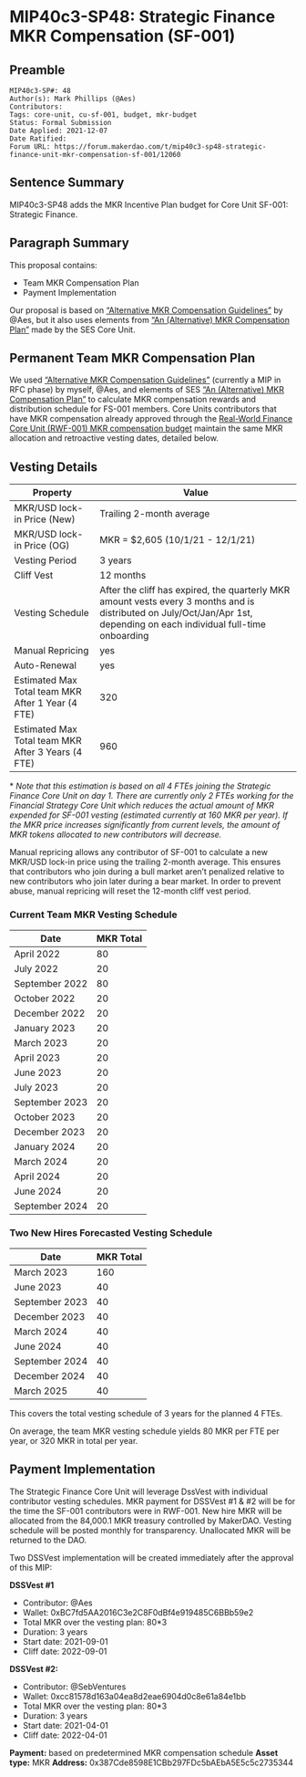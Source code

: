 # MIP40c3-SP48: Strategic Finance MKR Compensation (SF-001)

## Preamble

```
MIP40c3-SP#: 48
Author(s): Mark Phillips (@Aes)
Contributors:
Tags: core-unit, cu-sf-001, budget, mkr-budget
Status: Formal Submission
Date Applied: 2021-12-07
Date Ratified:
Forum URL: https://forum.makerdao.com/t/mip40c3-sp48-strategic-finance-unit-mkr-compensation-sf-001/12060
```

## Sentence Summary

MIP40c3-SP48 adds the MKR Incentive Plan budget for Core Unit SF-001: Strategic Finance.

## Paragraph Summary

This proposal contains:

- Team MKR Compensation Plan
- Payment Implementation

Our proposal is based on [“Alternative MKR Compensation Guidelines”](https://forum.makerdao.com/t/alternative-mkr-compensation-guidelines/9049) by @Aes, but it also uses elements from [“An (Alternative) MKR Compensation Plan”](https://forum.makerdao.com/t/pre-mip-discussion-an-alternative-mkr-compensation-plan/8000) made by the SES Core Unit.

## Permanent Team MKR Compensation Plan

We used [“Alternative MKR Compensation Guidelines”](https://forum.makerdao.com/t/alternative-mkr-compensation-guidelines/9049) (currently a MIP in RFC phase) by myself, @Aes, and elements of SES [“An (Alternative) MKR Compensation Plan”](https://forum.makerdao.com/t/pre-mip-discussion-an-alternative-mkr-compensation-plan/8000) to calculate MKR compensation rewards and distribution schedule for FS-001 members. Core Units contributors that have MKR compensation already approved through the [Real-World Finance Core Unit (RWF-001) MKR compensation budget](https://github.com/makerdao/mips/blob/master/MIP40/MIP40c3-Subproposals/MIP40c3-SP38.md) maintain the same MKR allocation and retroactive vesting dates, detailed below.


## Vesting Details

| Property | 	Value |
|----------|----------|
|MKR/USD lock-in Price (New)|Trailing 2-month average|
|MKR/USD lock-in Price (OG)|MKR = $2,605 (10/1/21 - 12/1/21)| 
|Vesting Period|3 years|
|Cliff Vest|	12 months|
|Vesting Schedule|After the cliff has expired, the quarterly MKR amount vests every 3 months and is distributed on July/Oct/Jan/Apr 1st, depending on each individual full-time onboarding|
|Manual Repricing|yes|
|Auto-Renewal|yes|
|Estimated Max Total team MKR After 1 Year (4 FTE)|320|
|Estimated Max Total team MKR After 3 Years (4 FTE)|960|

\* _Note that this estimation is based on all 4 FTEs joining the Strategic Finance Core Unit on day 1. There are currently only 2 FTEs working for the Financial Strategy Core Unit which reduces the actual amount of MKR expended for SF-001 vesting (estimated currently at 160 MKR per year). If the MKR price increases significantly from current levels, the amount of MKR tokens allocated to new contributors will decrease._

Manual repricing allows any contributor of SF-001 to calculate a new MKR/USD lock-in price using the trailing 2-month average. This ensures that contributors who join during a bull market aren’t penalized relative to new contributors who join later during a bear market. In order to prevent abuse, manual repricing will reset the 12-month cliff vest period.

### Current Team MKR Vesting Schedule

|Date|MKR Total|
|--|--|
|April 2022|	80|
|July 2022|20|
|September 2022|80|
|October 2022|20|
|December 2022|20|
|January 2023|20|
|March 2023|20|
|April 2023|20|
|June 2023|20|
|July 2023|20|
|September 2023|20|
|October 2023|20|
|December 2023|20|
|January 2024|20|
|March 2024|20|
|April 2024|20|
|June 2024|20|
|September 2024|20|

### Two New Hires Forecasted Vesting Schedule

|Date|MKR Total|
|--|--|
|March 2023|160|
|June 2023|40|
|September 2023|40|
|December 2023|40|
|March 2024|40|
|June 2024|40|
|September 2024|40|
|December 2024|40|
|March 2025|40|

This covers the total vesting schedule of 3 years for the planned 4 FTEs.

On average, the team MKR vesting schedule yields 80 MKR per FTE per year, or 320 MKR in total per year.

## Payment Implementation

The Strategic Finance Core Unit will leverage DssVest with individual contributor vesting schedules. MKR payment for DSSVest #1 & #2 will be for the time the SF-001 contributors were in RWF-001. New hire MKR will be allocated from the 84,000.1 MKR treasury controlled by MakerDAO. Vesting schedule will be posted monthly for transparency. Unallocated MKR will be returned to the DAO. 

Two DSSVest implementation will be created immediately after the approval of this MIP:

**DSSVest #1**

- Contributor: @Aes
- Wallet: 0xBC7fd5AA2016C3e2C8F0dBf4e919485C6BBb59e2
- Total MKR over the vesting plan: 80*3
- Duration: 3 years
- Start date: 2021-09-01
- Cliff date: 2022-09-01

**DSSVest #2:**

- Contributor: @SebVentures
- Wallet: 0xcc81578d163a04ea8d2eae6904d0c8e61a84e1bb
- Total MKR over the vesting plan: 80*3
- Duration: 3 years
- Start date: 2021-04-01
- Cliff date: 2022-04-01

**Payment:** based on predetermined MKR compensation schedule
**Asset type:** MKR
**Address:** 0x387Cde8598E1CBb297FDc5bAEbA5E5c5c2735344